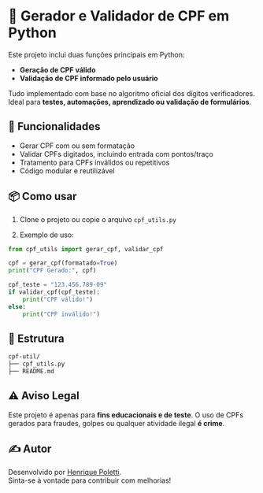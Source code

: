 # 🧮 Gerador e Validador de CPF em Python

Este projeto inclui duas funções principais em Python:
- **Geração de CPF válido**
- **Validação de CPF informado pelo usuário**

Tudo implementado com base no algoritmo oficial dos dígitos verificadores. Ideal para **testes, automações, aprendizado ou validação de formulários**.

## 🚀 Funcionalidades

- Gerar CPF com ou sem formatação
- Validar CPFs digitados, incluindo entrada com pontos/traço
- Tratamento para CPFs inválidos ou repetitivos
- Código modular e reutilizável

## 📦 Como usar

1. Clone o projeto ou copie o arquivo `cpf_utils.py`

2. Exemplo de uso:

```python
from cpf_utils import gerar_cpf, validar_cpf

cpf = gerar_cpf(formatado=True)
print("CPF Gerado:", cpf)

cpf_teste = "123.456.789-09"
if validar_cpf(cpf_teste):
    print("CPF válido!")
else:
    print("CPF inválido!")
```

## 📁 Estrutura

```bash
cpf-util/
├── cpf_utils.py
├── README.md
```

## ⚠️ Aviso Legal

Este projeto é apenas para **fins educacionais e de teste**. O uso de CPFs gerados para fraudes, golpes ou qualquer atividade ilegal **é crime**.

## ✍️ Autor

Desenvolvido por [Henrique Poletti](https://github.com/polettih).  
Sinta-se à vontade para contribuir com melhorias!
